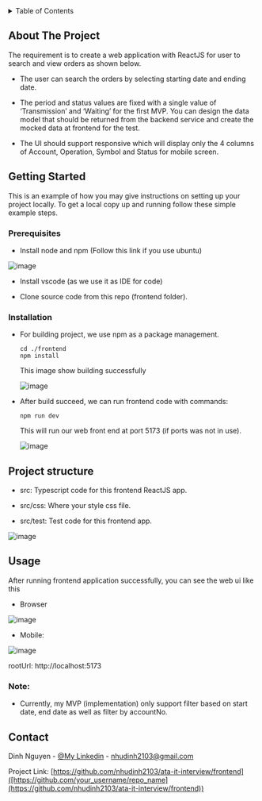 

<!-- TABLE OF CONTENTS -->
<details>
  <summary>Table of Contents</summary>
  <ol>
    <li>
      <a href="#about-the-project">About The Project</a>
    </li>
    <li>
      <a href="#getting-started">Getting Started</a>
      <ul>
        <li><a href="#prerequisites">Prerequisites</a></li>
        <li><a href="#installation">Installation</a></li>
      </ul>
    </li>
    <li><a href="#usage">Usage</a></li>
    <li><a href="#contact">Contact</a></li>
  </ol>
</details>



<!-- ABOUT THE PROJECT -->
## About The Project

The requirement is to create a web application with ReactJS for user to search and view orders as shown below.

- The user can search the orders by selecting starting date and ending date.

-  The period and status values are fixed with a single value of ‘Transmission’ and ‘Waiting’ for the first MVP. You can design the data model that should be
returned from the backend service and create the mocked data at frontend for the test.

- The UI should support
responsive which will display only the 4 columns of Account, Operation, Symbol and Status for mobile screen.

<!-- GETTING STARTED -->
## Getting Started

This is an example of how you may give instructions on setting up your project locally.
To get a local copy up and running follow these simple example steps.

### Prerequisites

- Install node and npm (Follow this link if you use ubuntu)

![image](https://github.com/nhudinh2103/ata-it-interview/assets/17499217/84d5a1c9-1cef-4a7f-88f2-51247839197a)

- Install vscode (as we use it as IDE for code)

- Clone source code from this repo (frontend folder).

### Installation
- For building project, we use npm as a package management.

   ```
   cd ./frontend
   npm install
   ```

  This image show building successfully
  
  ![image](https://github.com/nhudinh2103/ata-it-interview/assets/17499217/1a3eb41a-e944-4de8-80a1-89ef4b857516)


- After build succeed, we can run frontend code with commands:
  
   ```
   npm run dev
   ```
   
  This will run our web front end at port 5173 (if ports was not in use).

  ![image](https://github.com/nhudinh2103/ata-it-interview/assets/17499217/9df1dcda-5dcc-4d90-a2c5-50fd86965022)

## Project structure

- src: Typescript code for this frontend ReactJS app.

- src/css: Where your style css file.

- src/test: Test code for this frontend app.

![image](https://github.com/nhudinh2103/ata-it-interview/assets/17499217/c3bb1cf4-1e0f-4c1a-9a7d-d85c0a84d3ad)



<!-- USAGE EXAMPLES -->
## Usage

After running frontend application successfully, you can see the web ui like this

- Browser

![image](https://github.com/nhudinh2103/ata-it-interview/assets/17499217/e9a5dffd-e7dd-4dae-b414-f2591f26c9f9)

- Mobile:

![image](https://github.com/nhudinh2103/ata-it-interview/assets/17499217/9eee19dd-b3d2-4c2f-b628-8de06c62cf90)


rootUrl: http://localhost:5173

### Note:
- Currently, my MVP (implementation) only support filter based on start date, end date as well as filter by accountNo.


<!-- CONTACT -->
## Contact

Dinh Nguyen - [@My Linkedin](https://www.linkedin.com/in/dinh-nguyen-398529115/) - nhudinh2103@gmail.com

Project Link: [https://github.com/nhudinh2103/ata-it-interview/frontend]([https://github.com/your_username/repo_name](https://github.com/nhudinh2103/ata-it-interview/frontend))

